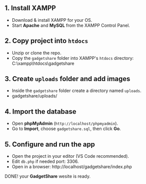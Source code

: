 ## 1. Install XAMPP
- Download & install XAMPP for your OS.  
- Start **Apache** and **MySQL** from the XAMPP Control Panel.

## 2. Copy project into `htdocs`
- Unzip or clone the repo.  
- Copy the `gadgetshare` folder into XAMPP's `htdocs` directory: C:\xampp\htdocs\gadgetshare

## 3. Create `uploads` folder and add images
- Inside the `gadgetshare` folder create a directory named `uploads`.  
- gadgetshare/uploads/

## 4. Import the database
- Open **phpMyAdmin** (`http://localhost/phpmyadmin`).  
- Go to **Import**, choose `gadgetshare.sql`, then click **Go**.

## 5. Configure and run the app
- Open the project in your editor (VS Code recommended).  
- Edit `db.php` if needed port: 3306.  
- Open in a browser: http://localhost/gadgetshare/index.php

DONE! your **GadgetShare** wesite is ready.
